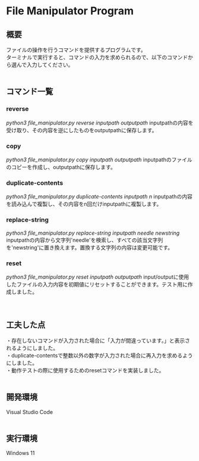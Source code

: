 # File Manipulator Program
## 概要
ファイルの操作を行うコマンドを提供するプログラムです。</br>
ターミナルで実行すると、コマンドの入力を求められるので、以下のコマンドから選んで入力してください。
</br>
</br>
## コマンド一覧
### reverse
*python3 file_manipulator.py reverse inputpath outputpath*
inputpathの内容を受け取り、その内容を逆にしたものをoutputpathに保存します。</br>
### copy
*python3 file_manipulator.py copy inputpath outputpath*
inputpathのファイルのコピーを作成し、outputpathに保存します。</br>
### duplicate-contents
*python3 file_manipulator.py duplicate-contents inputpath n*
inputpathの内容を読み込んで複製し、その内容をn回だけinputpathに複製します。</br>
### replace-string
*python3 file_manipulator.py replace-string inputpath needle newstring*
inputpathの内容から文字列'needle'を検索し、すべての該当文字列を'newstring'に置き換えます。置換する文字列の内容は変更可能です。</br>
### reset
*python3 file_manipulator.py reset inputpath outputpath*
input/outputに使用したファイルの入力内容を初期値にリセットすることができます。テスト用に作成しました。</br>
</br>
</br>
## 工夫した点
・存在しないコマンドが入力された場合に「入力が間違っています。」と表示されるようにしました。</br>
・duplicate-contentsで整数以外の数字が入力された場合に再入力を求めるようにしました。</br>
・動作テストの際に使用するためのresetコマンドを実装しました。
</br>
</br>
## 開発環境
Visual Studio Code
</br>
</br>
## 実行環境
Windows 11
